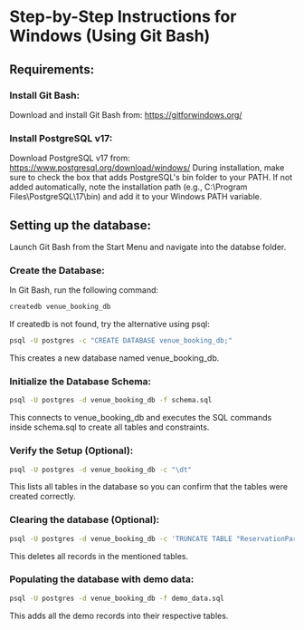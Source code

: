 # Step-by-Step Instructions for Windows (Using Git Bash)
## Requirements:
### Install Git Bash:
Download and install Git Bash from:
https://gitforwindows.org/

### Install PostgreSQL v17:
Download PostgreSQL v17 from:
https://www.postgresql.org/download/windows/
During installation, make sure to check the box that adds PostgreSQL's bin folder to your PATH.
If not added automatically, note the installation path (e.g., C:\Program Files\PostgreSQL\17\bin) and add it to your Windows PATH variable.

## Setting up the database:
Launch Git Bash from the Start Menu and navigate into the databse folder.

### Create the Database:
In Git Bash, run the following command:

```bash
createdb venue_booking_db
```
If createdb is not found, try the alternative using psql:

```bash
psql -U postgres -c "CREATE DATABASE venue_booking_db;"
```
This creates a new database named venue_booking_db.

### Initialize the Database Schema:

```bash
psql -U postgres -d venue_booking_db -f schema.sql
```
This connects to venue_booking_db and executes the SQL commands inside schema.sql to create all tables and constraints.

### Verify the Setup (Optional):

```bash
psql -U postgres -d venue_booking_db -c "\dt"
```
This lists all tables in the database so you can confirm that the tables were created correctly.
### Clearing the database (Optional):
```bash
psql -U postgres -d venue_booking_db -c 'TRUNCATE TABLE "ReservationParticipants", "Reservation", "VenueType", "Venue", "UserRole", "Type", "User" CASCADE;'
```
This deletes all records in the mentioned tables.
### Populating the database with demo data:
```bash
psql -U postgres -d venue_booking_db -f demo_data.sql
```
This adds all the demo records into their respective tables.